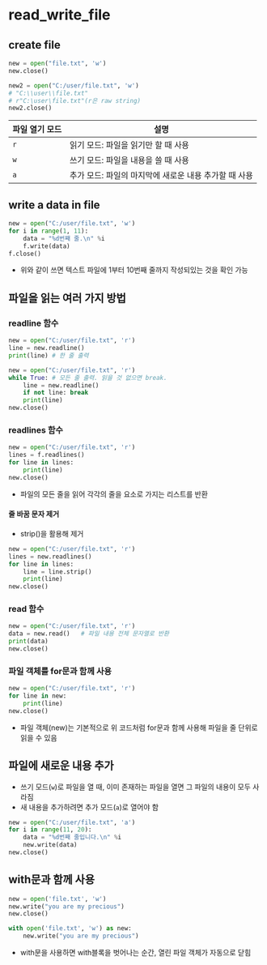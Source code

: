 # read_write_file

## create file

```python
new = open("file.txt", 'w')
new.close()

new2 = open("C:/user/file.txt", 'w')
# "C:\\user\\file.txt"
# r"C:\user\file.txt"(r은 raw string)
new2.close()
```

|파일 열기 모드|설명|
|---|---|
|`r`|읽기 모드: 파일을 읽기만 할 때 사용|
|`w`|쓰기 모드: 파일을 내용을 쓸 때 사용|
|`a`|추가 모드: 파일의 마지막에 새로운 내용 추가할 때 사용|

## write a data in file

```python
new = open("C:/user/file.txt", 'w')
for i in range(1, 11):
    data = "%d번째 줄.\n" %i
    f.write(data)
f.close()
```

- 위와 같이 쓰면 텍스트 파일에 1부터 10번째 줄까지 작성되있는 것을 확인 가능

## 파일을 읽는 여러 가지 방법

### readline 함수

```python
new = open("C:/user/file.txt", 'r')
line = new.readline()
print(line) # 한 줄 출력
```

```python
new = open("C:/user/file.txt", 'r')
while True: # 모든 줄 출력. 읽을 것 없으면 break.
    line = new.readline()
    if not line: break
    print(line)
new.close()
```

### readlines 함수

```python
new = open("C:/user/file.txt", 'r')
lines = f.readlines()
for line in lines:
    print(line)
new.close()
```

- 파일의 모든 줄을 읽어 각각의 줄을 요소로 가지는 리스트를 반환

#### 줄 바꿈 문자 제거

- strip()을 활용해 제거

```python
new = open("C:/user/file.txt", 'r')
lines = new.readlines()
for line in lines:
    line = line.strip()
    print(line)
new.close()
```

### read 함수

```python
new = open("C:/user/file.txt", 'r')
data = new.read()   # 파일 내용 전체 문자열로 반환
print(data)
new.close()
```

### 파일 객체를 for문과 함께 사용

```python
new = open("C:/user/file.txt", 'r')
for line in new:
    print(line)
new.close()
```

- 파일 객체(new)는 기본적으로 위 코드처럼 for문과 함께 사용해 파일을 줄 단위로 읽을 수 있음

## 파일에 새로운 내용 추가

- 쓰기 모드(`w`)로 파일을 열 때, 이미 존재하는 파일을 열면 그 파일의 내용이 모두 사라짐
- 새 내용을 추가하려면 추가 모드(`a`)로 열어야 함

```python
new = open("C:/user/file.txt", 'a')
for i in range(11, 20):
    data = "%d번째 줄입니다.\n" %i
    new.write(data)
new.close()
```

## with문과 함께 사용

```python
new = open('file.txt', 'w')
new.write("you are my precious")
new.close()

with open('file.txt', 'w') as new:
    new.write("you are my precious")
```

- with문을 사용하면 with블록을 벗어나는 순간, 열린 파일 객체가 자동으로 닫힘